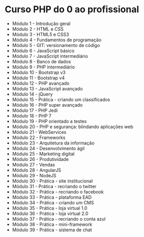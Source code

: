 # Curso PHP do 0 ao profissional

* Módulo 1 - Introdução geral
* Módulo 2 - HTML e CSS
* Módulo 3 - HTML5 e CSS3
* Módulo 4 - Fundamentos de programação
* Módulo 5 - GIT: versionamento de código
* Módulo 6 - JavaScript básico
* Módulo 7 - JavaScript intermediário
* Módulo 8 - Banco de dados
* Módulo 9 - PHP intermediário
* Módulo 10 - Bootstrap v3
* Módulo 11 - Bootstrap v4
* Módulo 12 - PHP avançado
* Módulo 13 - JavaScript avançado
* Módulo 14 - jQuery
* Módulo 15 - Prática - criando um classificados
* Módulo 16 - PHP super avançado
* Módulo 17 - PHP Jedi
* Módulo 18 - PHP 7
* Módulo 19 - PHP orientado a testes
* Módulo 20 - PHP e segurança: blindando aplicações web
* Módulo 21 - WebServices
* Módulo 22 - Frameworks
* Módulo 23 - Arquitetura da informação
* Módulo 24 - Desenvolvimento ágil
* Módulo 25 - Marketing digital
* Módulo 26 - Produtividade
* Módulo 27 - Vendas
* Módulo 28 - AngularJS
* Módulo 29 - NodeJS
* Módulo 30 - Prática - site institucional
* Módulo 31 - Prática - recriando o twitter
* Módulo 32 - Prática - recriando o facebook
* Módulo 33 - Prática - plataforma EAD
* Módulo 34 - Prática - criando um CMS
* Módulo 35 - Prática - loja virtual 1.0
* Módulo 36 - Prática - loja virtual 2.0
* Módulo 37 - Prática - recriando o conta azul
* Módulo 38 - Prática - mini-framework
* Módulo 39 - Prática - sistema de chat
